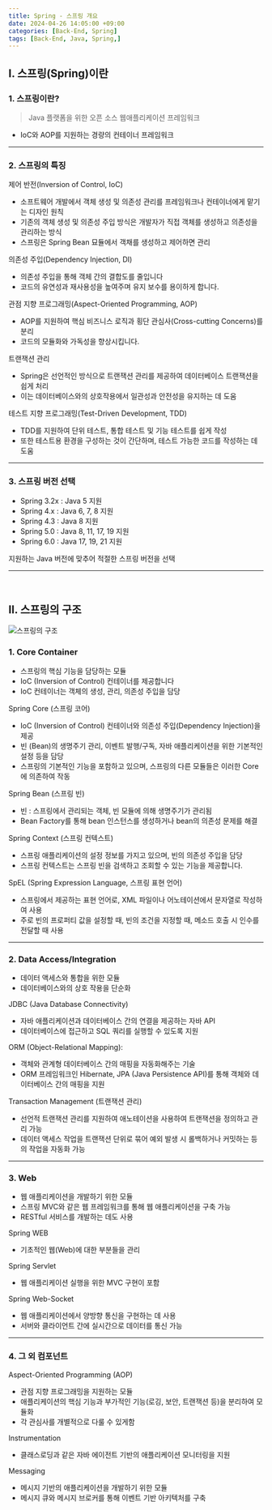 ```yaml
---
title: Spring - 스프링 개요
date: 2024-04-26 14:05:00 +09:00
categories: [Back-End, Spring]
tags: [Back-End, Java, Spring,]
---
```


## Ⅰ. 스프링(Spring)이란

### 1. 스프링이란?

> Java 플랫폼을 위한 오픈 소스 웹애플리케이션 프레임워크

- IoC와 AOP를 지원하는 경량의 컨테이너 프레임워크

---

### 2. 스프링의 특징

제어 반전(Inversion of Control, IoC)
- 소프트웨어 개발에서 객체 생성 및 의존성 관리를 프레임워크나 컨테이너에게 맡기는 디자인 원칙
- 기존의 객체 생성 및 의존성 주입 방식은 개발자가 직접 객체를 생성하고 의존성을 관리하는 방식
- 스프링은 Spring Bean 묘듈에서 객채를 생성하고 제어하면 관리

의존성 주입(Dependency Injection, DI)
- 의존성 주입을 통해 객체 간의 결합도를 줄입니다
- 코드의 유연성과 재사용성을 높여주며 유지 보수를 용이하게 합니다.

관점 지향 프로그래밍(Aspect-Oriented Programming, AOP)
- AOP를 지원하여 핵심 비즈니스 로직과 횡단 관심사(Cross-cutting Concerns)를 분리
- 코드의 모듈화와 가독성을 향상시킵니다.
  
트랜잭션 관리
- Spring은 선언적인 방식으로 트랜잭션 관리를 제공하여 데이터베이스 트랜잭션을 쉽게 처리
- 이는 데이터베이스와의 상호작용에서 일관성과 안전성을 유지하는 데 도움
  
테스트 지향 프로그래밍(Test-Driven Development, TDD)
- TDD를 지원하여 단위 테스트, 통합 테스트 및 기능 테스트를 쉽게 작성
- 또한 테스트용 환경을 구성하는 것이 간단하며, 테스트 가능한 코드를 작성하는 데 도움

---

### 3. 스프링 버전 선택

- Spring 3.2x : Java 5 지원
- Spring 4.x : Java 6, 7, 8 지원
- Spring 4.3 : Java 8 지원
- Spring 5.0 : Java 8, 11, 17, 19 지원
- Spring 6.0 : Java 17, 19, 21 지원

지원하는 Java 버전에 맞추어 적절한 스프링 버전을 선택

---
<br>

## Ⅱ. 스프링의 구조

![스프링의 구조](https://imagedelivery.net/v7-TZByhOiJbNM9RaUdzSA/4064615f-ec88-481a-5d96-fcb78740b700/public)

### 1. Core Container

- 스프링의 핵심 기능을 담당하는 모듈
- IoC (Inversion of Control) 컨테이너를 제공합니다
- IoC 컨테이너는 객체의 생성, 관리, 의존성 주입을 담당

Spring Core (스프링 코어)
- IoC (Inversion of Control) 컨테이너와 의존성 주입(Dependency Injection)을 제공
- 빈 (Bean)의 생명주기 관리, 이벤트 발행/구독, 자바 애플리케이션을 위한 기본적인 설정 등을 담당
- 스프링의 기본적인 기능을 포함하고 있으며, 스프링의 다른 모듈들은 이러한 Core에 의존하여 작동

Spring Bean (스프링 빈)
- 빈 : 스프링에서 관리되는 객체, 빈 모듈에 의해 생명주기가 관리됨
- Bean Factory를 통해 bean 인스턴스를 생성하거나 bean의 의존성 문제를 해결

Spring Context (스프링 컨텍스트)
- 스프링 애플리케이션의 설정 정보를 가지고 있으며, 빈의 의존성 주입을 담당
- 스프링 컨텍스트는 스프링 빈을 검색하고 조회할 수 있는 기능을 제공합니다.

SpEL (Spring Expression Language, 스프링 표현 언어)
- 스프링에서 제공하는 표현 언어로, XML 파일이나 어노테이션에서 문자열로 작성하여 사용
- 주로 빈의 프로퍼티 값을 설정할 때, 빈의 조건을 지정할 때, 메소드 호출 시 인수를 전달할 때 사용

---

### 2. Data Access/Integration

- 데이터 액세스와 통합을 위한 모듈
- 데이터베이스와의 상호 작용을 단순화

JDBC (Java Database Connectivity)
- 자바 애플리케이션과 데이터베이스 간의 연결을 제공하는 자바 API
- 데이터베이스에 접근하고 SQL 쿼리를 실행할 수 있도록 지원

ORM (Object-Relational Mapping):
- 객체와 관계형 데이터베이스 간의 매핑을 자동화해주는 기술
- ORM 프레임워크인 Hibernate, JPA (Java Persistence API)를 통해 객체와 데이터베이스 간의 매핑을 지원

Transaction Management (트랜잭션 관리)
- 선언적 트랜잭션 관리를 지원하여 애노테이션을 사용하여 트랜잭션을 정의하고 관리 가능
- 데이터 액세스 작업을 트랜잭션 단위로 묶어 예외 발생 시 롤백하거나 커밋하는 등의 작업을 자동화 가능

---

### 3. Web
- 웹 애플리케이션을 개발하기 위한 모듈
- 스프링 MVC와 같은 웹 프레임워크를 통해 웹 애플리케이션을 구축 가능
- RESTful 서비스를 개발하는 데도 사용

Spring WEB
- 기초적인 웹(Web)에 대한 부분들을 관리

Spring Servlet
- 웹 애플리케이션 실행을 위한 MVC 구현이 포함

Spring Web-Socket
- 웹 애플리케이션에서 양방향 통신을 구현하는 데 사용
- 서버와 클라이언트 간에 실시간으로 데이터를 통신 가능

--- 

### 4. 그 외 컴포넌트

Aspect-Oriented Programming (AOP)
- 관점 지향 프로그래밍을 지원하는 모듈
- 애플리케이션의 핵심 기능과 부가적인 기능(로깅, 보안, 트랜잭션 등)을 분리하여 모듈화
- 각 관심사를 개별적으로 다룰 수 있게함

Instrumentation
- 클래스로딩과 같은 자바 에이전트 기반의 애플리케이션 모니터링을 지원
  
Messaging
- 메시지 기반의 애플리케이션을 개발하기 위한 모듈
- 메시지 큐와 메시지 브로커를 통해 이벤트 기반 아키텍처를 구축



